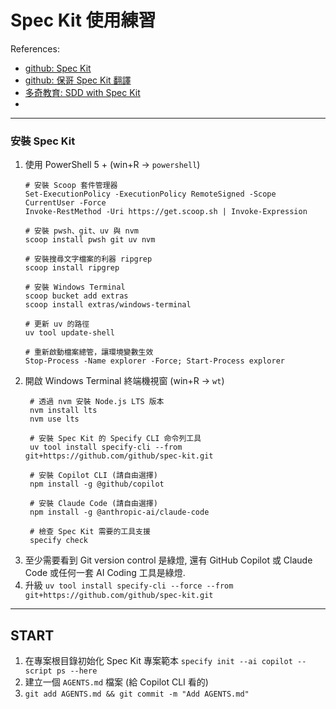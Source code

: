 # Spec Kit 使用練習

References:

- [github: Spec Kit](https://github.com/github/spec-kit)
- [github: 保哥 Spec Kit 翻譯](https://github.com/doggy8088/spec-kit)
- [多奇教育: SDD with Spec Kit](https://learn.duotify.com/courses/sdd)
-

---

### 安裝 Spec Kit

1. 使用 PowerShell 5 + (win+R -> `powershell`)
    ```
    # 安裝 Scoop 套件管理器
    Set-ExecutionPolicy -ExecutionPolicy RemoteSigned -Scope CurrentUser -Force
    Invoke-RestMethod -Uri https://get.scoop.sh | Invoke-Expression
    
    # 安裝 pwsh、git、uv 與 nvm
    scoop install pwsh git uv nvm
    
    # 安裝搜尋文字檔案的利器 ripgrep
    scoop install ripgrep
    
    # 安裝 Windows Terminal
    scoop bucket add extras
    scoop install extras/windows-terminal
    
    # 更新 uv 的路徑
    uv tool update-shell
    
    # 重新啟動檔案總管，讓環境變數生效
    Stop-Process -Name explorer -Force; Start-Process explorer
    ```
2. 開啟 Windows Terminal 終端機視窗 (win+R -> `wt`)
   ```
    # 透過 nvm 安裝 Node.js LTS 版本
    nvm install lts
    nvm use lts
    
    # 安裝 Spec Kit 的 Specify CLI 命令列工具
    uv tool install specify-cli --from git+https://github.com/github/spec-kit.git
    
    # 安裝 Copilot CLI (請自由選擇)
    npm install -g @github/copilot
    
    # 安裝 Claude Code (請自由選擇)
    npm install -g @anthropic-ai/claude-code
    
    # 檢查 Spec Kit 需要的工具支援
    specify check
   ```
3. 至少需要看到 Git version control 是綠燈, 還有 GitHub Copilot 或 Claude Code 或任何一套 AI Coding 工具是綠燈.
4. 升級 `uv tool install specify-cli --force --from git+https://github.com/github/spec-kit.git`

---

## START

1. 在專案根目錄初始化 Spec Kit 專案範本 `specify init --ai copilot --script ps --here`
2. 建立一個 `AGENTS.md` 檔案 (給 Copilot CLI 看的)
3. `git add AGENTS.md && git commit -m "Add AGENTS.md"`
